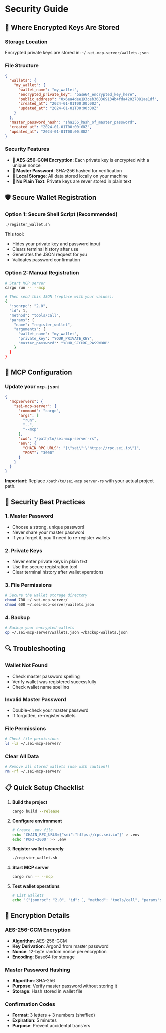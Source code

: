 # Security Guide

## 🔐 Where Encrypted Keys Are Stored

### Storage Location
Encrypted private keys are stored in: `~/.sei-mcp-server/wallets.json`

### File Structure
```json
{
  "wallets": {
    "my_wallet": {
      "wallet_name": "my_wallet",
      "encrypted_private_key": "base64_encrypted_key_here",
      "public_address": "0x6ea4dee193ceb368369134b4fda42027081ae1df",
      "created_at": "2024-01-01T00:00:00Z",
      "updated_at": "2024-01-01T00:00:00Z"
    }
  },
  "master_password_hash": "sha256_hash_of_master_password",
  "created_at": "2024-01-01T00:00:00Z",
  "updated_at": "2024-01-01T00:00:00Z"
}
```

### Security Features
- **🔐 AES-256-GCM Encryption**: Each private key is encrypted with a unique nonce
- **🔑 Master Password**: SHA-256 hashed for verification
- **📁 Local Storage**: All data stored locally on your machine
- **🚫 No Plain Text**: Private keys are never stored in plain text

## 🛡️ Secure Wallet Registration

### Option 1: Secure Shell Script (Recommended)
```bash
./register_wallet.sh
```

This tool:
- Hides your private key and password input
- Clears terminal history after use
- Generates the JSON request for you
- Validates password confirmation

### Option 2: Manual Registration
```bash
# Start MCP server
cargo run -- --mcp

# Then send this JSON (replace with your values):
{
  "jsonrpc": "2.0",
  "id": 1,
  "method": "tools/call",
  "params": {
    "name": "register_wallet",
    "arguments": {
      "wallet_name": "my_wallet",
      "private_key": "YOUR_PRIVATE_KEY",
      "master_password": "YOUR_SECURE_PASSWORD"
    }
  }
}
```

## 🔧 MCP Configuration

### Update your `mcp.json`:
```json
{
  "mcpServers": {
    "sei-mcp-server": {
      "command": "cargo",
      "args": [
        "run",
        "--",
        "--mcp"
      ],
      "cwd": "/path/to/sei-mcp-server-rs",
      "env": {
        "CHAIN_RPC_URLS": "{\"sei\":\"https://rpc.sei.io\"}",
        "PORT": "3000"
      }
    }
  }
}
```

**Important**: Replace `/path/to/sei-mcp-server-rs` with your actual project path.

## 🚨 Security Best Practices

### 1. Master Password
- Choose a strong, unique password
- Never share your master password
- If you forget it, you'll need to re-register wallets

### 2. Private Keys
- Never enter private keys in plain text
- Use the secure registration tool
- Clear terminal history after wallet operations

### 3. File Permissions
```bash
# Secure the wallet storage directory
chmod 700 ~/.sei-mcp-server/
chmod 600 ~/.sei-mcp-server/wallets.json
```

### 4. Backup
```bash
# Backup your encrypted wallets
cp ~/.sei-mcp-server/wallets.json ~/backup-wallets.json
```

## 🔍 Troubleshooting

### Wallet Not Found
- Check master password spelling
- Verify wallet was registered successfully
- Check wallet name spelling

### Invalid Master Password
- Double-check your master password
- If forgotten, re-register wallets

### File Permissions
```bash
# Check file permissions
ls -la ~/.sei-mcp-server/
```

### Clear All Data
```bash
# Remove all stored wallets (use with caution!)
rm -rf ~/.sei-mcp-server/
```

## 📋 Quick Setup Checklist

1. **Build the project**
   ```bash
   cargo build --release
   ```

2. **Configure environment**
   ```bash
   # Create .env file
   echo 'CHAIN_RPC_URLS={"sei":"https://rpc.sei.io"}' > .env
   echo 'PORT=3000' >> .env
   ```

3. **Register wallet securely**
   ```bash
   ./register_wallet.sh
   ```

4. **Start MCP server**
   ```bash
   cargo run -- --mcp
   ```

5. **Test wallet operations**
   ```bash
   # List wallets
   echo '{"jsonrpc": "2.0", "id": 1, "method": "tools/call", "params": {"name": "list_wallets", "arguments": {"master_password": "YOUR_PASSWORD"}}}' | cargo run -- --mcp
   ```

## 🔐 Encryption Details

### AES-256-GCM Encryption
- **Algorithm**: AES-256-GCM
- **Key Derivation**: Argon2 from master password
- **Nonce**: 12-byte random nonce per encryption
- **Encoding**: Base64 for storage

### Master Password Hashing
- **Algorithm**: SHA-256
- **Purpose**: Verify master password without storing it
- **Storage**: Hash stored in wallet file

### Confirmation Codes
- **Format**: 3 letters + 3 numbers (shuffled)
- **Expiration**: 5 minutes
- **Purpose**: Prevent accidental transfers 